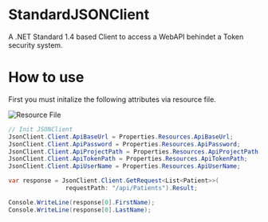 # StandardJSONClient
A .NET Standard 1.4 based Client to access a WebAPI behindet a Token security system.

# How to use
First you must initalize the following attributes via resource file.

![Resource File](https://6vu8qg.bn1303.livefilestore.com/y4mDdeQ_l2yIHNPSUlRWY-t0qdv5-a76Leh7cVfW8-Oj59aZ2VEh59wy6wZgpGOR712U_17TB_U9kUxd225xmfJKrOzPmqxFx55vaf6-VxeR-o-vZTlJ-LA3nzXQyzH8Abm6LHscRaGDwSNfUj0fY4tZRRgbtMQmr-nEdt6IBtMrYgn0IGBsPduUi6qY-ehiq1HrIYpUfMGCdR_OMr_e-gC3g?width=877&height=209&cropmode=none)

```C#
// Init JSONClient
JsonClient.Client.ApiBaseUrl = Properties.Resources.ApiBaseUrl;
JsonClient.Client.ApiPassword = Properties.Resources.ApiPassword;
JsonClient.Client.ApiProjectPath = Properties.Resources.ApiProjectPath;
JsonClient.Client.ApiTokenPath = Properties.Resources.ApiTokenPath;
JsonClient.Client.ApiUserName = Properties.Resources.ApiUserName;
```

```C#
var response = JsonClient.Client.GetRequest<List<Patient>>(
                requestPath: "/api/Patients").Result;

Console.WriteLine(response[0].FirstName);
Console.WriteLine(response[0].LastName);
```
